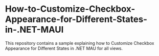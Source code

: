 # How-to-Customize-Checkbox-Appearance-for-Different-States-in-.NET-MAUI
This repository contains a sample explaining how to Customize Checkbox Appearance for Different States in .NET MAU for all views.
